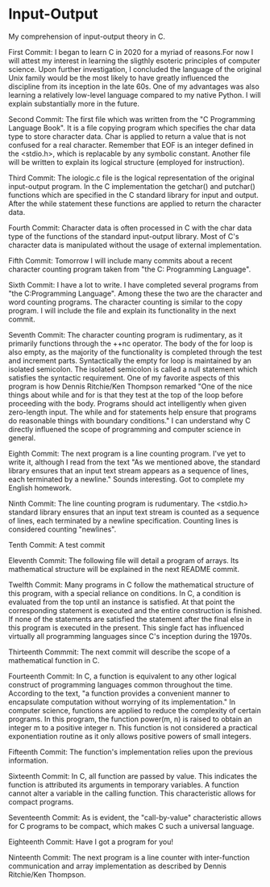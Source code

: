 # Input-Output
My comprehension of input-output theory in C.

First Commit:
I began to learn C in 2020 for a myriad of reasons.For now I will attest my interest in learning the sligthly esoteric principles of computer science. Upon further investigation, I concluded the language of the original Unix family would be the most likely to have greatly influenced the discipline from its inception in the late 60s. One of my advantages was also learning a relatively low-level language compared to my native Python. I will explain substantially more in the future.

Second Commit:
The first file which was written from the "C Programming Language Book". It is a file copying program which specifies the char data type to store character data. Char is applied to return a value that is not confused for a real character. Remember that EOF is an integer defined in the <stdio.h>, which is replacable by any symbolic constant. Another file will be written to explain its logical structure (employed for instruction).

Third Commit:
The iologic.c file is the logical representation of the original input-output program. In the C implementation the getchar() and putchar() functions which are specified in the C standard library for input and output. After the while statement these functions are applied to return the character data.

Fourth Commit:
Character data is often processed in C with the char data type of the functions of the standard input-output library. Most of C's character data is manipulated without the usage of external implementation.

Fifth Commit:
Tomorrow I will include many commits about a recent character counting program taken from "the C: Programming Language".

Sixth Commit:
I have a lot to write. I have completed several programs from "the C:Programming Language". Among these the two are the character and word counting programs. The character counting is similar to the copy program. I will include the file and explain its functionality in the next commit.

Seventh Commit:
The character counting program is rudimentary, as it primarily functions through the ++nc operator. The body of the for loop is also empty, as the majority of the functionality is completed through the test and increment parts. Syntactically the empty for loop is maintained by an isolated semicolon. The isolated semicolon is called a null statement which satisfies the syntactic requirement. One of my favorite aspects of this program is how Dennis Ritchie/Ken Thompson remarked "One of the nice things about while and for is that they test at the top of the loop before proceeding with the body. Programs should act intelligently when given zero-length input. The while and for statements help ensure that programs do reasonable things with boundary conditions." I can understand why C directly influened  the scope of programming and computer science in general. 


Eighth Commit:
The next program is a line counting program. I've yet to write it, although I read from the text "As we mentioned above, the standard library ensures that an input text stream appears as a sequence of lines, each terminated by a newline." Sounds interesting. Got to complete my English homework.

Ninth Commit:
The line counting program is rudumentary. The <stdio.h> standard library ensures that an input text stream is counted as a sequence of lines, each terminated by a newline specification. Counting lines is considered counting "newlines".

Tenth Commit:
A test commit

Eleventh Commit:
The following file will detail a program of arrays. Its mathematical structure will be explained in the next README commit.

Twelfth Commit:
Many programs in C follow the mathematical structure of this program, with a special reliance on conditions. In C, a condition is evaluated from the top until an instance is satisfied. At that point the corresponding statement is executed and the entire construction is finished. If none of the statements are satisfied the statement after the final else in this program is executed in the present. This single fact has influenced virtually all programming languages since C's inception during the 1970s.

Thirteenth Commmit:
The next commit will describe the scope of a mathematical function in C.

Fourteenth Commit:
In C, a function is equivalent to any other logical construct of programming languages common throughout the time. According to the text, "a function provides a convenient manner to encapsulate computation without worrying of its implementation." In computer science, functions are applied to reduce the complexity of certain programs. In this program, the function power(m, n) is raised to obtain an integer m to a positive integer n. This function is not considered a practical exponentiation routine as it only allows positive powers of small integers.

Fifteenth Commit:
The function's implementation relies upon the previous information.

Sixteenth Commit:
In C, all function are passed by value. This indicates the function is attributed its arguments in temporary variables. A function cannot alter a variable in the calling function. This characteristic allows for compact programs.

Seventeenth Commit:
As is evident, the "call-by-value" characteristic allows for C programs to be compact, which makes C such a universal language.

Eighteenth Commit:
Have  I got a program for you!

Ninteenth Commit:
The next program is a line counter with inter-function communication and array implementation as described by Dennis Ritchie/Ken Thompson.
